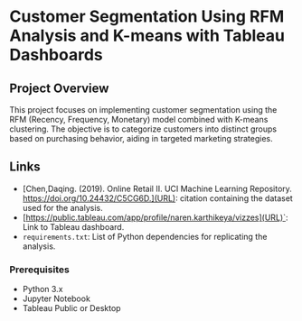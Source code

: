 # Customer Segmentation Using RFM Analysis and K-means with Tableau Dashboards

## Project Overview

This project focuses on implementing customer segmentation using the RFM (Recency, Frequency, Monetary) model combined with K-means clustering. 
The objective is to categorize customers into distinct groups based on purchasing behavior, 
aiding in targeted marketing strategies.

## Links

- [Chen,Daqing. (2019). Online Retail II. UCI Machine Learning Repository. https://doi.org/10.24432/C5CG6D.](URL): citation containing the dataset used for the analysis.
- [https://public.tableau.com/app/profile/naren.karthikeya/vizzes](URL)`: Link to Tableau dashboard.
- `requirements.txt`: List of Python dependencies for replicating the analysis.

### Prerequisites
- Python 3.x
- Jupyter Notebook
- Tableau Public or Desktop
